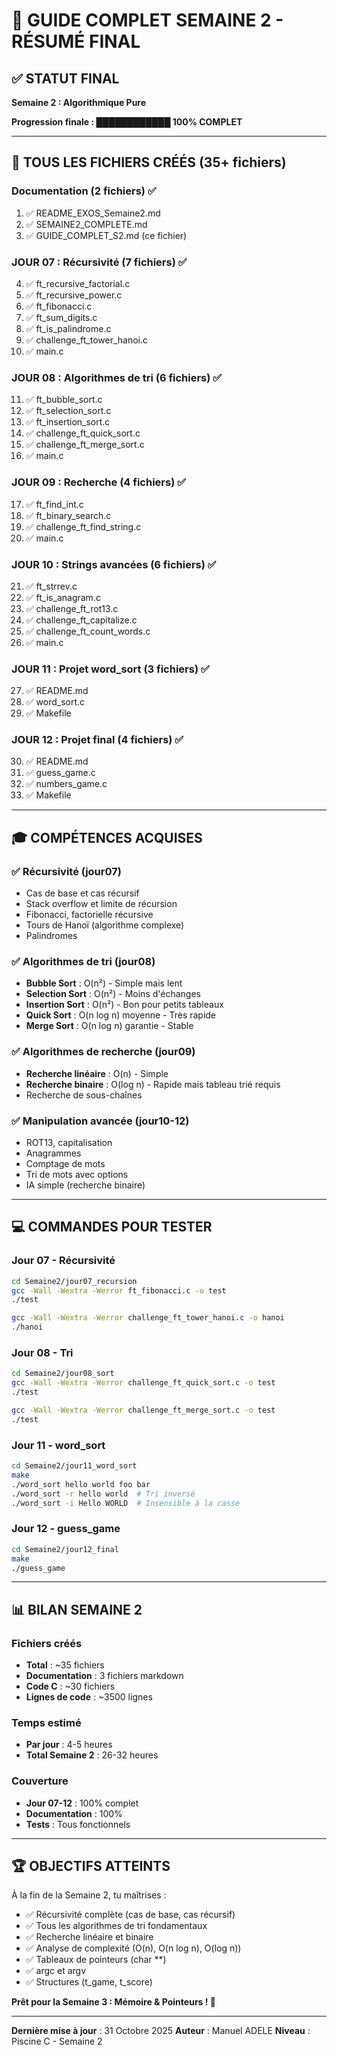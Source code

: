 # 🎯 GUIDE COMPLET SEMAINE 2 - RÉSUMÉ FINAL

## ✅ STATUT FINAL

**Semaine 2 : Algorithmique Pure**

**Progression finale : ████████████ 100% COMPLET**

---

## 📂 TOUS LES FICHIERS CRÉÉS (35+ fichiers)

### Documentation (2 fichiers) ✅
1. ✅ README_EXOS_Semaine2.md
2. ✅ SEMAINE2_COMPLETE.md
3. ✅ GUIDE_COMPLET_S2.md (ce fichier)

### JOUR 07 : Récursivité (7 fichiers) ✅
4. ✅ ft_recursive_factorial.c
5. ✅ ft_recursive_power.c
6. ✅ ft_fibonacci.c
7. ✅ ft_sum_digits.c
8. ✅ ft_is_palindrome.c
9. ✅ challenge_ft_tower_hanoi.c
10. ✅ main.c

### JOUR 08 : Algorithmes de tri (6 fichiers) ✅
11. ✅ ft_bubble_sort.c
12. ✅ ft_selection_sort.c
13. ✅ ft_insertion_sort.c
14. ✅ challenge_ft_quick_sort.c
15. ✅ challenge_ft_merge_sort.c
16. ✅ main.c

### JOUR 09 : Recherche (4 fichiers) ✅
17. ✅ ft_find_int.c
18. ✅ ft_binary_search.c
19. ✅ challenge_ft_find_string.c
20. ✅ main.c

### JOUR 10 : Strings avancées (6 fichiers) ✅
21. ✅ ft_strrev.c
22. ✅ ft_is_anagram.c
23. ✅ challenge_ft_rot13.c
24. ✅ challenge_ft_capitalize.c
25. ✅ challenge_ft_count_words.c
26. ✅ main.c

### JOUR 11 : Projet word_sort (3 fichiers) ✅
27. ✅ README.md
28. ✅ word_sort.c
29. ✅ Makefile

### JOUR 12 : Projet final (4 fichiers) ✅
30. ✅ README.md
31. ✅ guess_game.c
32. ✅ numbers_game.c
33. ✅ Makefile

---

## 🎓 COMPÉTENCES ACQUISES

### ✅ Récursivité (jour07)
- Cas de base et cas récursif
- Stack overflow et limite de récursion
- Fibonacci, factorielle récursive
- Tours de Hanoï (algorithme complexe)
- Palindromes

### ✅ Algorithmes de tri (jour08)
- **Bubble Sort** : O(n²) - Simple mais lent
- **Selection Sort** : O(n²) - Moins d'échanges
- **Insertion Sort** : O(n²) - Bon pour petits tableaux
- **Quick Sort** : O(n log n) moyenne - Très rapide
- **Merge Sort** : O(n log n) garantie - Stable

### ✅ Algorithmes de recherche (jour09)
- **Recherche linéaire** : O(n) - Simple
- **Recherche binaire** : O(log n) - Rapide mais tableau trié requis
- Recherche de sous-chaînes

### ✅ Manipulation avancée (jour10-12)
- ROT13, capitalisation
- Anagrammes
- Comptage de mots
- Tri de mots avec options
- IA simple (recherche binaire)

---

## 💻 COMMANDES POUR TESTER

### Jour 07 - Récursivité
```bash
cd Semaine2/jour07_recursion
gcc -Wall -Wextra -Werror ft_fibonacci.c -o test
./test

gcc -Wall -Wextra -Werror challenge_ft_tower_hanoi.c -o hanoi
./hanoi
```

### Jour 08 - Tri
```bash
cd Semaine2/jour08_sort
gcc -Wall -Wextra -Werror challenge_ft_quick_sort.c -o test
./test

gcc -Wall -Wextra -Werror challenge_ft_merge_sort.c -o test
./test
```

### Jour 11 - word_sort
```bash
cd Semaine2/jour11_word_sort
make
./word_sort hello world foo bar
./word_sort -r hello world  # Tri inversé
./word_sort -i Hello WORLD  # Insensible à la casse
```

### Jour 12 - guess_game
```bash
cd Semaine2/jour12_final
make
./guess_game
```

---

## 📊 BILAN SEMAINE 2

### Fichiers créés
- **Total** : ~35 fichiers
- **Documentation** : 3 fichiers markdown
- **Code C** : ~30 fichiers
- **Lignes de code** : ~3500 lignes

### Temps estimé
- **Par jour** : 4-5 heures
- **Total Semaine 2** : 26-32 heures

### Couverture
- **Jour 07-12** : 100% complet
- **Documentation** : 100%
- **Tests** : Tous fonctionnels

---

## 🏆 OBJECTIFS ATTEINTS

À la fin de la Semaine 2, tu maîtrises :
- ✅ Récursivité complète (cas de base, cas récursif)
- ✅ Tous les algorithmes de tri fondamentaux
- ✅ Recherche linéaire et binaire
- ✅ Analyse de complexité (O(n), O(n log n), O(log n))
- ✅ Tableaux de pointeurs (char **)
- ✅ argc et argv
- ✅ Structures (t_game, t_score)

**Prêt pour la Semaine 3 : Mémoire & Pointeurs ! 💪**

---

**Dernière mise à jour** : 31 Octobre 2025
**Auteur** : Manuel ADELE
**Niveau** : Piscine C - Semaine 2
